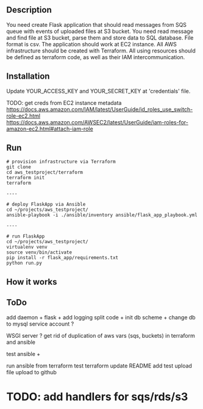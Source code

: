 ## Description


You need create Flask application that should read messages from SQS queue
with events of uploaded files at S3 bucket. You need read message and find
file at S3 bucket, parse them and store data to SQL database.
File format is csv. The application should work at EC2 instance.
All AWS infrastructure should be created with Terraform. All using resources
should be defined as terraform code, as well as their IAM intercommunication.


## Installation


Update YOUR_ACCESS_KEY and YOUR_SECRET_KEY at 'credentials' file.

TODO: get creds from EC2 instance metadata
https://docs.aws.amazon.com/IAM/latest/UserGuide/id_roles_use_switch-role-ec2.html
https://docs.aws.amazon.com/AWSEC2/latest/UserGuide/iam-roles-for-amazon-ec2.html#attach-iam-role


## Run


    # provision infrastructure via Terraform
    git clone
    cd aws_testproject/terraform
    terraform init
    terraform

    ----

    # deploy FlaskApp via Ansible
    cd ~/projects/aws_testproject/
    ansible-playbook -i ./ansible/inventory ansible/flask_app_playbook.yml

    ----

    # run FlaskApp
    cd ~/projects/aws_testproject/
    virtualenv venv
    source venv/bin/activate
    pip install -r flask_app/requirements.txt
    python run.py

## How it works


## ToDo

add daemon + flask +
add logging
split code +
init db scheme +
change db to mysql
service account ?

WSGI server ?
get rid of duplication of aws vars (sqs, buckets) in terraform and ansible

test ansible +

run ansible from terraform
test terraform
update README
add test upload file
upload to github

# TODO: add handlers for sqs/rds/s3